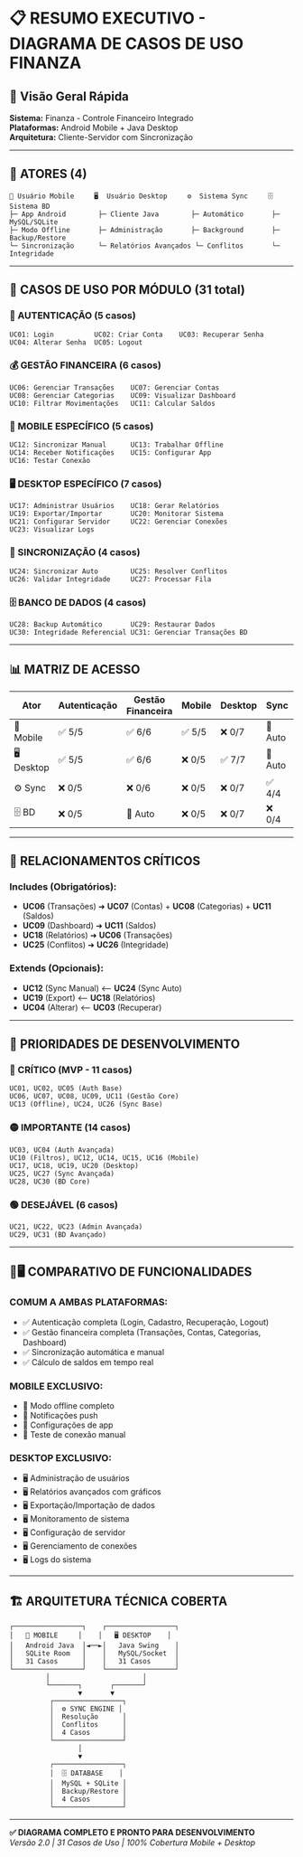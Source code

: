 # 📋 RESUMO EXECUTIVO - DIAGRAMA DE CASOS DE USO FINANZA

## 🎯 Visão Geral Rápida

**Sistema:** Finanza - Controle Financeiro Integrado  
**Plataformas:** Android Mobile + Java Desktop  
**Arquitetura:** Cliente-Servidor com Sincronização  

---

## 👥 ATORES (4)

```
👤 Usuário Mobile     🖥️  Usuário Desktop     ⚙️  Sistema Sync     🗄️  Sistema BD
├─ App Android        ├─ Cliente Java        ├─ Automático       ├─ MySQL/SQLite
├─ Modo Offline       ├─ Administração       ├─ Background       ├─ Backup/Restore
└─ Sincronização      └─ Relatórios Avançados └─ Conflitos       └─ Integridade
```

---

## 🔗 CASOS DE USO POR MÓDULO (31 total)

### 🔐 AUTENTICAÇÃO (5 casos)
```
UC01: Login          UC02: Criar Conta    UC03: Recuperar Senha
UC04: Alterar Senha  UC05: Logout
```

### 💰 GESTÃO FINANCEIRA (6 casos)
```
UC06: Gerenciar Transações    UC07: Gerenciar Contas
UC08: Gerenciar Categorias    UC09: Visualizar Dashboard  
UC10: Filtrar Movimentações   UC11: Calcular Saldos
```

### 📱 MOBILE ESPECÍFICO (5 casos)
```
UC12: Sincronizar Manual      UC13: Trabalhar Offline
UC14: Receber Notificações    UC15: Configurar App
UC16: Testar Conexão
```

### 🖥️ DESKTOP ESPECÍFICO (7 casos)
```
UC17: Administrar Usuários    UC18: Gerar Relatórios
UC19: Exportar/Importar       UC20: Monitorar Sistema
UC21: Configurar Servidor     UC22: Gerenciar Conexões
UC23: Visualizar Logs
```

### 🔄 SINCRONIZAÇÃO (4 casos)
```
UC24: Sincronizar Auto        UC25: Resolver Conflitos
UC26: Validar Integridade     UC27: Processar Fila
```

### 🗄️ BANCO DE DADOS (4 casos)
```
UC28: Backup Automático       UC29: Restaurar Dados
UC30: Integridade Referencial UC31: Gerenciar Transações BD
```

---

## 📊 MATRIZ DE ACESSO

| Ator | Autenticação | Gestão Financeira | Mobile | Desktop | Sync | BD |
|------|--------------|-------------------|--------|---------|------|----|
| 👤 Mobile | ✅ 5/5 | ✅ 6/6 | ✅ 5/5 | ❌ 0/7 | 🔄 Auto | 📱 SQLite |
| 🖥️ Desktop | ✅ 5/5 | ✅ 6/6 | ❌ 0/5 | ✅ 7/7 | 🔄 Auto | 🗄️ MySQL |
| ⚙️ Sync | ❌ 0/5 | ❌ 0/6 | ❌ 0/5 | ❌ 0/7 | ✅ 4/4 | 🔄 Auto |
| 🗄️ BD | ❌ 0/5 | 🔄 Auto | ❌ 0/5 | ❌ 0/7 | ❌ 0/4 | ✅ 4/4 |

---

## 🔗 RELACIONAMENTOS CRÍTICOS

### Includes (Obrigatórios):
- **UC06** (Transações) ➜ **UC07** (Contas) + **UC08** (Categorias) + **UC11** (Saldos)
- **UC09** (Dashboard) ➜ **UC11** (Saldos)
- **UC18** (Relatórios) ➜ **UC06** (Transações)
- **UC25** (Conflitos) ➜ **UC26** (Integridade)

### Extends (Opcionais):
- **UC12** (Sync Manual) ⟵ **UC24** (Sync Auto)
- **UC19** (Export) ⟵ **UC18** (Relatórios)
- **UC04** (Alterar) ⟵ **UC03** (Recuperar)

---

## 🎯 PRIORIDADES DE DESENVOLVIMENTO

### 🔴 CRÍTICO (MVP - 11 casos)
```
UC01, UC02, UC05 (Auth Base)
UC06, UC07, UC08, UC09, UC11 (Gestão Core)  
UC13 (Offline), UC24, UC26 (Sync Base)
```

### 🟡 IMPORTANTE (14 casos)
```
UC03, UC04 (Auth Avançada)
UC10 (Filtros), UC12, UC14, UC15, UC16 (Mobile)
UC17, UC18, UC19, UC20 (Desktop)
UC25, UC27 (Sync Avançada)
UC28, UC30 (BD Core)
```

### 🟢 DESEJÁVEL (6 casos)
```
UC21, UC22, UC23 (Admin Avançada)
UC29, UC31 (BD Avançado)
```

---

## 📱🖥️ COMPARATIVO DE FUNCIONALIDADES

### COMUM A AMBAS PLATAFORMAS:
- ✅ Autenticação completa (Login, Cadastro, Recuperação, Logout)
- ✅ Gestão financeira completa (Transações, Contas, Categorias, Dashboard)
- ✅ Sincronização automática e manual
- ✅ Cálculo de saldos em tempo real

### MOBILE EXCLUSIVO:
- 📱 Modo offline completo
- 📱 Notificações push
- 📱 Configurações de app
- 📱 Teste de conexão manual

### DESKTOP EXCLUSIVO:
- 🖥️ Administração de usuários
- 🖥️ Relatórios avançados com gráficos
- 🖥️ Exportação/Importação de dados
- 🖥️ Monitoramento de sistema
- 🖥️ Configuração de servidor
- 🖥️ Gerenciamento de conexões
- 🖥️ Logs do sistema

---

## 🏗️ ARQUITETURA TÉCNICA COBERTA

```
┌─────────────────┐    ┌─────────────────┐
│   📱 MOBILE     │    │   🖥️ DESKTOP    │
│   Android Java  │◄──►│   Java Swing    │
│   SQLite Room   │    │   MySQL/Socket  │
│   31 Casos      │    │   31 Casos      │
└─────────────────┘    └─────────────────┘
         │                       │
         └───────┐       ┌───────┘
                 ▼       ▼
          ┌─────────────────┐
          │  ⚙️ SYNC ENGINE │
          │  Resolução      │
          │  Conflitos      │
          │  4 Casos        │
          └─────────────────┘
                 │
                 ▼
          ┌─────────────────┐
          │  🗄️ DATABASE    │
          │  MySQL + SQLite │
          │  Backup/Restore │
          │  4 Casos        │
          └─────────────────┘
```

---

**✅ DIAGRAMA COMPLETO E PRONTO PARA DESENVOLVIMENTO**  
*Versão 2.0 | 31 Casos de Uso | 100% Cobertura Mobile + Desktop*